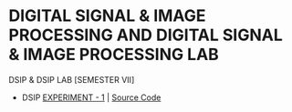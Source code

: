 # DIGITAL SIGNAL & IMAGE PROCESSING AND DIGITAL SIGNAL & IMAGE PROCESSING LAB
 DSIP & DSIP LAB [SEMESTER VII]

  - DSIP [EXPERIMENT - 1](https://github.com/Amey-Thakur/DIGITAL-SIGNAL-AND-IMAGE-PROCESSING-AND-DIGITAL-SIGNAL-AND-IMAGE-PROCESSING-LAB/blob/main/DSIP%20Experiment%20-%201/AMEY_B-50_DSIP_EXPERIMENT-1.pdf) | [Source Code](https://github.com/Amey-Thakur/DIGITAL-SIGNAL-AND-IMAGE-PROCESSING-AND-DIGITAL-SIGNAL-AND-IMAGE-PROCESSING-LAB/blob/main/DSIP%20Experiment%20-%201/AMEY_B_50_DSIP_EXPERIMENT_1.ipynb)
